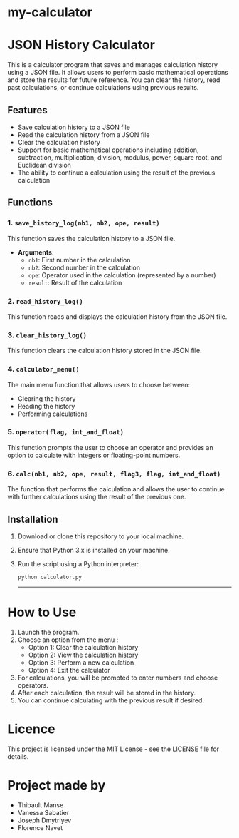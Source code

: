 # my-calculator
# JSON History Calculator

This is a calculator program that saves and manages calculation history using a JSON file. It allows users to perform basic mathematical operations and store the results for future reference. You can clear the history, read past calculations, or continue calculations using previous results.

## Features

- Save calculation history to a JSON file
- Read the calculation history from a JSON file
- Clear the calculation history
- Support for basic mathematical operations including addition, subtraction, multiplication, division, modulus, power, square root, and Euclidean division
- The ability to continue a calculation using the result of the previous calculation

## Functions

### 1. `save_history_log(nb1, nb2, ope, result)`

This function saves the calculation history to a JSON file.

- **Arguments**:
    - `nb1`: First number in the calculation
    - `nb2`: Second number in the calculation
    - `ope`: Operator used in the calculation (represented by a number)
    - `result`: Result of the calculation

### 2. `read_history_log()`

This function reads and displays the calculation history from the JSON file.

### 3. `clear_history_log()`

This function clears the calculation history stored in the JSON file.

### 4. `calculator_menu()`

The main menu function that allows users to choose between:
- Clearing the history
- Reading the history
- Performing calculations

### 5. `operator(flag, int_and_float)`

This function prompts the user to choose an operator and provides an option to calculate with integers or floating-point numbers.

### 6. `calc(nb1, nb2, ope, result, flag3, flag, int_and_float)`

The function that performs the calculation and allows the user to continue with further calculations using the result of the previous one.

## Installation

1. Download or clone this repository to your local machine.
2. Ensure that Python 3.x is installed on your machine.
3. Run the script using a Python interpreter:
   ```bash
   python calculator.py
   ```

   ---

# How to Use  

1. Launch the program.  
2. Choose an option from the menu :
   * Option 1: Clear the calculation history
   * Option 2: View the calculation history
   * Option 3: Perform a new calculation
   * Option 4: Exit the calculator
3. For calculations, you will be prompted to enter numbers and choose operators.
4. After each calculation, the result will be stored in the history.
5. You can continue calculating with the previous result if desired.

# Licence
This project is licensed under the MIT License - see the LICENSE file for details.  


# Project made by  
  
- Thibault Manse  
- Vanessa Sabatier  
- Joseph Dmytriyev  
- Florence Navet  





